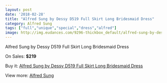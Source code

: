 ```yaml
---
layout: post
date: '2018-02-28'
title: "Alfred Sung by Dessy D519 Full Skirt Long Bridesmaid Dress"
category: Alfred Sung
tags: ["full","unique","special","dress","alfred"]
image: http://img.eudances.com/9296-thickbox_default/alfred-sung-by-dessy-d519-full-skirt-long-bridesmaid-dress.jpg
---
```

Alfred Sung by Dessy D519 Full Skirt Long Bridesmaid Dress

On Sales: **$219**
<a href="https://www.eudances.com/en/alfred-sung/3110-alfred-sung-by-dessy-d519-full-skirt-long-bridesmaid-dress.html"><amp-img layout="responsive" width="600" height="600" src="//img.eudances.com/9296-thickbox_default/alfred-sung-by-dessy-d519-full-skirt-long-bridesmaid-dress.jpg" alt="Alfred Sung by Dessy D519 Full Skirt Long Bridesmaid Dress 0" /></a>
<a href="https://www.eudances.com/en/alfred-sung/3110-alfred-sung-by-dessy-d519-full-skirt-long-bridesmaid-dress.html"><amp-img layout="responsive" width="600" height="600" src="//img.eudances.com/9299-thickbox_default/alfred-sung-by-dessy-d519-full-skirt-long-bridesmaid-dress.jpg" alt="Alfred Sung by Dessy D519 Full Skirt Long Bridesmaid Dress 1" /></a>
<a href="https://www.eudances.com/en/alfred-sung/3110-alfred-sung-by-dessy-d519-full-skirt-long-bridesmaid-dress.html"><amp-img layout="responsive" width="600" height="600" src="//img.eudances.com/9298-thickbox_default/alfred-sung-by-dessy-d519-full-skirt-long-bridesmaid-dress.jpg" alt="Alfred Sung by Dessy D519 Full Skirt Long Bridesmaid Dress 2" /></a>
<a href="https://www.eudances.com/en/alfred-sung/3110-alfred-sung-by-dessy-d519-full-skirt-long-bridesmaid-dress.html"><amp-img layout="responsive" width="600" height="600" src="//img.eudances.com/9297-thickbox_default/alfred-sung-by-dessy-d519-full-skirt-long-bridesmaid-dress.jpg" alt="Alfred Sung by Dessy D519 Full Skirt Long Bridesmaid Dress 3" /></a>

Buy it: [Alfred Sung by Dessy D519 Full Skirt Long Bridesmaid Dress](https://www.eudances.com/en/alfred-sung/3110-alfred-sung-by-dessy-d519-full-skirt-long-bridesmaid-dress.html "Alfred Sung by Dessy D519 Full Skirt Long Bridesmaid Dress")

View more: [Alfred Sung](https://www.eudances.com/en/52-alfred-sung "Alfred Sung")